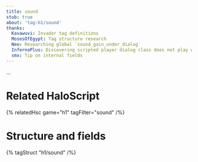 ```yaml
---
title: sound
stub: true
about: 'tag:h1/sound'
thanks:
  Kavawuvi: Invader tag definitions
  MosesOfEgypt: Tag structure research
  Neo: Researching global `sound_gain_under_dialog`
  InfernoPlus: Discovering scripted player dialog class does not play when dead
  smx: Tip on internal fields
---
```

...

# Related HaloScript
{% relatedHsc game="h1" tagFilter="sound" /%}

# Structure and fields

{% tagStruct "h1/sound" /%}
